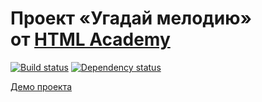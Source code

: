 # Проект «Угадай мелодию» от [HTML Academy](https://htmlacademy.ru/)

[![Build status][travis-image]][travis-url] [![Dependency status][dependency-image]][dependency-url]

[Демо проекта](https://ryabovamarie.github.io/guessmelody/)

[travis-image]: https://travis-ci.org/ryabovamarie/guessmelody.svg?branch=master
[travis-url]: https://travis-ci.org/ryabovamarie/guessmelody
[dependency-image]: https://david-dm.org/ryabovamarie/guessmelody/dev-status.svg?style=flat-square
[dependency-url]: https://david-dm.org/ryabovamarie/guessmelody?type=dev

